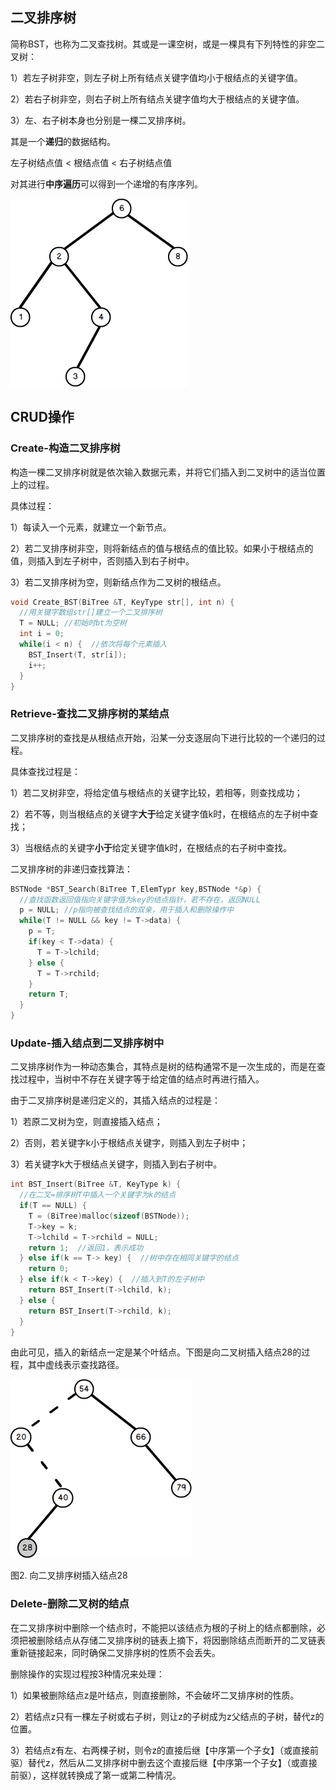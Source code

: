 ## 二叉排序树

简称BST，也称为二叉查找树。其或是一课空树，或是一棵具有下列特性的非空二叉树：

1）若左子树非空，则左子树上所有结点关键字值均小于根结点的关键字值。

2）若右子树非空，则右子树上所有结点关键字值均大于根结点的关键字值。

3）左、右子树本身也分别是一棵二叉排序树。

其是一个**递归**的数据结构。

左子树结点值 < 根结点值 < 右子树结点值

对其进行**中序遍历**可以得到一个递增的有序序列。

![二叉排序树](./picture/二叉排序树.png)

## CRUD操作

### Create-构造二叉排序树
构造一棵二叉排序树就是依次输入数据元素，并将它们插入到二叉树中的适当位置上的过程。

具体过程：

1）每读入一个元素，就建立一个新节点。

2）若二叉排序树非空，则将新结点的值与根结点的值比较。如果小于根结点的值，则插入到左子树中，否则插入到右子树中。

3）若二叉排序树为空，则新结点作为二叉树的根结点。

```c
void Create_BST(BiTree &T, KeyType str[], int n) {
  //用关键字数组str[]建立一个二叉排序树
  T = NULL; //初始时bt为空树
  int i = 0;
  while(i < n) {  //依次将每个元素插入
    BST_Insert(T, str[i]);
    i++;
  }
}
```

### Retrieve-查找二叉排序树的某结点
二叉排序树的查找是从根结点开始，沿某一分支逐层向下进行比较的一个递归的过程。

具体查找过程是：

1）若二叉树非空，将给定值与根结点的关键字比较，若相等，则查找成功；

2）若不等，则当根结点的关键字**大于**给定关键字值k时，在根结点的左子树中查找；

3）当根结点的关键字**小于**给定关键字值k时，在根结点的右子树中查找。

二叉排序树的非递归查找算法：
```c
BSTNode *BST_Search(BiTree T,ElemTypr key,BSTNode *&p) {
  //查找函数返回值指向关键字值为key的结点指针，若不存在，返回NULL
  p = NULL; //p指向被查找结点的双亲，用于插入和删除操作中
  while(T != NULL && key != T->data) {
    p = T;
    if(key < T->data) {
      T = T->lchild;
    } else {
      T = T->rchild;
    }
    return T;
  }
}
```

### Update-插入结点到二叉排序树中
二叉排序树作为一种动态集合，其特点是树的结构通常不是一次生成的，而是在查找过程中，当树中不存在关键字等于给定值的结点时再进行插入。

由于二叉排序树是递归定义的，其插入结点的过程是：

1）若原二叉树为空，则直接插入结点；

2）否则，若关键字k小于根结点关键字，则插入到左子树中；

3）若关键字k大于根结点关键字，则插入到右子树中。

```c
int BST_Insert(BiTree &T, KeyType k) {
  //在二叉=排序树T中插入一个关键字为k的结点
  if(T == NULL) {
    T = (BiTree)malloc(sizeof(BSTNode));
    T->key = k;
    T->lchild = T->rchild = NULL;
    return 1;  //返回1，表示成功
  } else if(k == T-> key) {  //树中存在相同关键字的结点
    return 0;
  } else if(k < T->key) {  //插入到T的左子树中
    return BST_Insert(T->lchild, k);
  } else {
    return BST_Insert(T->rchild, k);
  }
}
```

由此可见，插入的新结点一定是某个叶结点。下图是向二叉树插入结点28的过程，其中虚线表示查找路径。

![二叉排序树插入结点](./picture/二叉排序树插入结点.png)

图2. 向二叉排序树插入结点28

### Delete-删除二叉树的结点
在二叉排序树中删除一个结点时，不能把以该结点为根的子树上的结点都删除，必须把被删除结点从存储二叉排序树的链表上摘下，将因删除结点而断开的二叉链表重新链接起来，同时确保二叉排序树的性质不会丢失。

删除操作的实现过程按3种情况来处理：

1）如果被删除结点z是叶结点，则直接删除，不会破坏二叉排序树的性质。

2）若结点z只有一棵左子树或右子树，则让z的子树成为z父结点的子树，替代z的位置。

3）若结点z有左、右两棵子树，则令z的直接后继【中序第一个子女】（或直接前驱）替代z，然后从二叉排序树中删去这个直接后继【中序第一个子女】（或直接前驱），这样就转换成了第一或第二种情况。